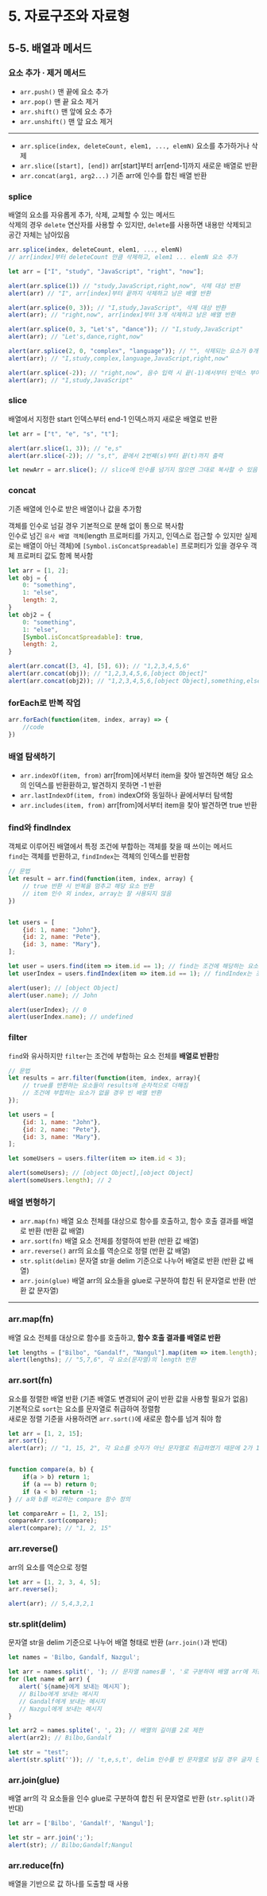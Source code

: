 # 5. 자료구조와 자료형
## 5-5. 배열과 메서드
### 요소 추가 · 제거 메서드
- `arr.push()` 맨 끝에 요소 추가
- `arr.pop()` 맨 끝 요소 제거
- `arr.shift()` 맨 앞에 요소 추가
- `arr.unshift()` 맨 앞 요소 제거
***
- `arr.splice(index, deleteCount, elem1, ..., elemN)` 요소를 추가하거나 삭제
- `arr.slice([start], [end])` arr[start]부터 arr[end-1]까지 새로운 배열로 반환
- `arr.concat(arg1, arg2...)` 기존 arr에 인수를 합친 배열 반환
### splice
배열의 요소를 자유롭게 추가, 삭제, 교체할 수 있는 메서드  
삭제의 경우 `delete` 연산자를 사용할 수 있지만, `delete`를 사용하면 내용만 삭제되고 공간 자체는 남아있음
```javascript
arr.splice(index, deleteCount, elem1, ..., elemN)
// arr[index]부터 deleteCount 만큼 삭제하고, elem1 ... elemN 요소 추가

let arr = ["I", "study", "JavaScript", "right", "now"];

alert(arr.splice(1)) // "study,JavaScript,right,now", 삭제 대상 반환
alert(arr) // "I", arr[index]부터 끝까지 삭제하고 남은 배열 반환

alert(arr.splice(0, 3)); // "I,study,JavaScript", 삭제 대상 반환
alert(arr); // "right,now", arr[index]부터 3개 삭제하고 남은 배열 반환

alert(arr.splice(0, 3, "Let's", "dance")); // "I,study,JavaScript"
alert(arr); // "Let's,dance,right,now"

alert(arr.splice(2, 0, "complex", "language")); // "", 삭제되는 요소가 0개이기 때문에 빈 문자열 출력
alert(arr); // "I,study,complex,language,JavaScript,right,now"

alert(arr.splice(-2)); // "right,now", 음수 입력 시 끝(-1)에서부터 인덱스 부여
alert(arr); // "I,study,JavaScript"
```
### slice
배열에서 지정한 start 인덱스부터 end-1 인덱스까지 새로운 배열로 반환
```javascript
let arr = ["t", "e", "s", "t"];

alert(arr.slice(1, 3)); // "e,s"
alert(arr.slice(-2)); // "s,t", 끝에서 2번째(s)부터 끝(t)까지 출력

let newArr = arr.slice(); // slice에 인수를 넘기지 않으면 그대로 복사할 수 있음
```
### concat
기존 배열에 인수로 받은 배열이나 값을 추가함  

객체를 인수로 넘길 경우 기본적으로 분해 없이 통으로 복사함  
인수로 넘긴 `유사 배열 객체`(length 프로퍼티를 가지고, 인덱스로 접근할 수 있지만 실제로는 배열이 아닌 객체)에 `[Symbol.isConcatSpreadable]` 프로퍼티가 있을 경우우 객체 프로퍼티 값도 함께 복사함
```javascript
let arr = [1, 2];
let obj = {
    0: "something",
    1: "else",
    length: 2,
}
let obj2 = {
    0: "something",
    1: "else",
    [Symbol.isConcatSpreadable]: true,
    length: 2,
}

alert(arr.concat([3, 4], [5], 6)); // "1,2,3,4,5,6"
alert(arr.concat(obj)); // "1,2,3,4,5,6,[object Object]"
alert(arr.concat(obj2)); // "1,2,3,4,5,6,[object Object],something,else"
```
### forEach로 반복 작업
```javascript
arr.forEach(function(item, index, array) => {
    //code
})
```
### 배열 탐색하기
- `arr.indexOf(item, from)` arr[from]에서부터 item을 찾아 발견하면 해당 요소의 인덱스를 반환환하고, 발견하지 못하면 -1 반환
- `arr.lastIndexOf(item, from)` indexOf와 동일하나 끝에서부터 탐색함
- `arr.includes(item, from)` arr[from]에서부터 item을 찾아 발견하면 true 반환
### find와 findIndex
객체로 이루어진 배열에서 특정 조건에 부합하는 객체를 찾을 때 쓰이는 메서드  
`find`는 객체를 반환하고, `findIndex`는 객체의 인덱스를 반환함
```javascript
// 문법
let result = arr.find(function(item, index, array) {
    // true 반환 시 반복을 멈추고 해당 요소 반환
    // item 인수 외 index, array는 잘 사용되지 않음
})


let users = [
    {id: 1, name: "John"},
    {id: 2, name: "Pete"},
    {id: 3, name: "Mary"},
];

let user = users.find(item => item.id == 1); // find는 조건에 해당하는 요소를 객체로 반환
let userIndex = users.findIndex(item => item.id == 1); // findIndex는 조건에 해당하는 요소의 인덱스를 반환

alert(user); // [object Object]
alert(user.name); // John

alert(userIndex); // 0
alert(userIndex.name); // undefined
```
### filter
`find`와 유사하지만 `filter`는 조건에 부합하는 요소 전체를 **배열로 반환**함
```javascript
// 문법
let results = arr.filter(function(item, index, array){
    // true를 반환하는 요소들이 results에 순차적으로 더해짐
    // 조건에 부합하는 요소가 없을 경우 빈 배열 반환
});

let users = [
    {id: 1, name: "John"},
    {id: 2, name: "Pete"},
    {id: 3, name: "Mary"},
];

let someUsers = users.filter(item => item.id < 3);

alert(someUsers); // [object Object],[object Object]
alert(someUsers.length); // 2
```
### 배열 변형하기
- `arr.map(fn)` 배열 요소 전체를 대상으로 함수를 호출하고, 함수 호출 결과를 배열로 반환 (반환 값 배열)
- `arr.sort(fn)` 배열 요소 전체를 정렬하여 반환 (반환 값 배열)
- `arr.reverse()` arr의 요소를 역순으로 정렬 (반환 값 배열)
- `str.split(delim)` 문자열 str을 delim 기준으로 나누어 배열로 반환 (반환 값 배열)
- `arr.join(glue)` 배열 arr의 요소들을 glue로 구분하여 합친 뒤 문자열로 반환 (반환 값 문자열)

***  
### arr.map(fn)  
배열 요소 전체를 대상으로 함수를 호출하고, **함수 호출 결과를 배열로 반환**
```javascript
let lengths = ["Bilbo", "Gandalf", "Nangul"].map(item => item.length);
alert(lengths); // "5,7,6", 각 요소(문자열)의 length 반환
```
### arr.sort(fn)
요소를 정렬한 배열 반환 (기존 배열도 변경되어 굳이 반환 값을 사용할 필요가 없음)  
기본적으로 `sort`는 요소를 문자열로 취급하여 정렬함  
새로운 정렬 기준을 사용하려면 `arr.sort()`에 새로운 함수를 넘겨 줘야 함
```javascript
let arr = [1, 2, 15];
arr.sort();
alert(arr); // "1, 15, 2", 각 요소를 숫자가 아닌 문자열로 취급하였기 때문에 2가 15보다 큰 값으로 처리됨


function compare(a, b) {
    if(a > b) return 1;
    if (a == b) return 0;
    if (a < b) return -1;
} // a와 b를 비교하는 compare 함수 정의

let compareArr = [1, 2, 15];
compareArr.sort(compare);
alert(compare); // "1, 2, 15"
```
### arr.reverse()
arr의 요소를 역순으로 정렬
```javascript
let arr = [1, 2, 3, 4, 5];
arr.reverse();

alert(arr); // 5,4,3,2,1
```
### str.split(delim)  
 문자열 str을 delim 기준으로 나누어 배열 형태로 반환 (`arr.join()`과 반대)
 ```javascript
 let names = 'Bilbo, Gandalf, Nazgul';

 let arr = names.split(', '); // 문자열 names를 ', '로 구분하여 배열 arr에 저장
 for (let name of arr) {
    alert(`${name}에게 보내는 메시지`);
    // Bilbo에게 보내는 메시지
    // Gandalf에게 보내는 메시지
    // Nazgul에게 보내는 메시지
 }

 let arr2 = names.splite(', ', 2); // 배열의 길이를 2로 제한
 alert(arr2); // Bilbo,Gandalf

 let str = "test";
 alert(str.split('')); // 't,e,s,t', delim 인수를 빈 문자열로 넘길 경우 글자 단위로 쪼깸
 ```
### arr.join(glue)   
배열 arr의 각 요소들을 인수 glue로 구분하여 합친 뒤 문자열로 반환 (`str.split()`과 반대)
```javascript
let arr = ['Bilbo', 'Gandalf', 'Nangul'];

let str = arr.join(';');
alert(str); // Bilbo;Gandalf;Nangul
```
### arr.reduce(fn)
배열을 기반으로 값 하나를 도출할 때 사용
